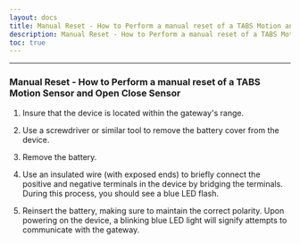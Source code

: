 ```yaml
---    
layout: docs    
title: Manual Reset - How to Perform a manual reset of a TABS Motion and Open Close Sensor   
description: Manual Reset - How to Perform a manual reset of a TABS Motion and Open Close Sensor    
toc: true    
---    
```

---------------------------------------    
### Manual Reset - How to Perform a manual reset of a TABS Motion Sensor and Open Close Sensor  

1.  Insure that the device is located within the gateway\'s range.

2.  Use a screwdriver or similar tool to remove the battery cover from the device.

3.  Remove the battery.

4.  Use an insulated wire (with exposed ends) to briefly connect the positive and negative terminals in the device by bridging the terminals. During this process, you should see a blue LED flash.

5.  Reinsert the battery, making sure to maintain the correct polarity. Upon powering on the device, a blinking blue LED light will signify attempts to communicate with the gateway. 
